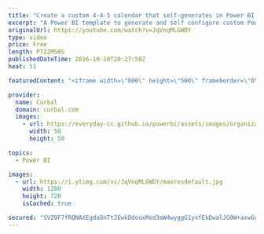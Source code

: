 ```yaml
---
title: "Create a custom 4-4-5 calendar that self-generates in Power BI - Power BI Tips & Tricks 23"
excerpt: "A Power BI template to generate and self configure custom Power BI calendar.  In this video we will show you how to create (or download mine) a custom Power BI calendar that self configures and self generates with a little input from the user.  When a user opens the power BI file, s/he will be asked"
originalUrl: https://youtube.com/watch?v=JqVnqMLGWDY
type: video
price: Free
length: PT22M58S
publishedDateTime: 2016-10-10T20:27:58Z
heat: 51

featuredContent: "<iframe width=\"800\" height=\"500\" frameborder=\"0\" src=\"https://www.youtube.com/embed/JqVnqMLGWDY\" allow=\"accelerometer; autoplay; encrypted-media; gyroscope; picture-in-picture\" allowfullscreen></iframe>"

provider:
  name: Curbal
  domain: curbal.com
  images:
    - url: https://everyday-cc.github.io/powerbi/assets/images/organizations/curbal.com-50x50.jpg
      width: 50
      height: 50

topics:
  - Power BI

images:
  - url: https://i.ytimg.com/vi/JqVnqMLGWDY/maxresdefault.jpg
    width: 1280
    height: 720
    isCached: true

secured: "SVZ9F7fRQNAXEgda8nTtJEwkDdouxMed3aW4wyggG1yxfEkDwalJG0W+axwGg6IKOxAXyKpqnIZPZ1EgaAFZx7sx0ZyHseZ+xygTPzB0/z7Y7WjcLfqScNORN6nHqjwC77Eli6ZIqOXQiwg1ZlQ6vbRn98WYgJ/tc5XhYC+CfhRT6XJBLazuH30DlKen+i/4ODN+NdcQLRhBY9X5cQr78Ht2jzq6UCxd8mwW39qmMmNQ5T7pV+UgNlB2Ewp905FvN1xWuPw6sKLSS8xC68LwvEIMfKYDTTvye+1eIWRtF2EMYLdpR48AVfccgrz5P9Y+5Kwhif+kXbd3X1jeA63o3a236jCNiPHWgAGMEO74it20HXnmubrRJEzBQOXL5dNfgLGvLpg0CF4f1BFENTzPQZA1wjCnLLzYr+4GZ1cpJow=;YHAqBHQvBAKwVme0mV3qig=="
---
```


